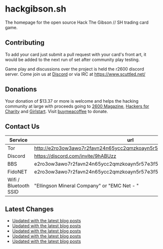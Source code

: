 # hackgibson.sh
The homepage for the open source Hack The Gibson // SH trading card game.


## Contributing

To add your card just submit a pull request with your card's front art, it would be added to the next run of set after community play testing.

Game play and discussions over the project is held the r2600 discord server. Come join us at [Discord](https://discord.com/invite/9hABUzz) or via IRC at https://www.scuttled.net/


## Donations

Your donation of $13.37 or more is welcome and helps the hacking community at large with proceeds going to [2600 Magazine](https://2600.com/), [Hackers for Charity](https://hackersforcharity.org) and [Girlstart](https://girlstart.org).  Visit [buymeacoffee](https://www.buymeacoffee.com/hackgibson.sh) to donate.


## Contact Us

Service | url
-|-
Tor | http://e2ro3ow3awo7r2favn24n65ycc2qmzkoayn5r57e3f56nvjwdcgg32ad.onion
Discord | https://discord.com/invite/9hABUzz
BBS | e2ro3ow3awo7r2favn24n65ycc2qmzkoayn5r57e3f56nvjwdcgg32ad.onion:23
FidoNET | e2ro3ow3awo7r2favn24n65ycc2qmzkoayn5r57e3f56nvjwdcgg32ad.onion:24554
Wifi / Bluetooth SSID | "Ellingson Mineral Company" or "EMC Net - <fidonet address>"

## Latest Changes
<!-- BLOG-POST-LIST:START -->
- [Updated with the latest blog posts](https://github.com/DFW2600/hackgibson.sh/commit/73c97a303a1aa9a52680288a710c6943fb9e57d8)
- [Updated with the latest blog posts](https://github.com/DFW2600/hackgibson.sh/commit/8de85142159c2dfe0eb47580ddd19809653439f0)
- [Updated with the latest blog posts](https://github.com/DFW2600/hackgibson.sh/commit/62c7c3c184fc3b547b25eeaae6ff043dc7b3a075)
- [Updated with the latest blog posts](https://github.com/DFW2600/hackgibson.sh/commit/7c09d1757f95f455c23441f11c9fd67bf0c0b003)
- [Updated with the latest blog posts](https://github.com/DFW2600/hackgibson.sh/commit/a6605a3c5e8514e98797a9c2c6ea3861921fbd3f)
<!-- BLOG-POST-LIST:END -->
